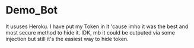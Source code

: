 # Demo_Bot
It ususes Heroku.
I have put my Token in it 'cause imho it was the best and most secure method to hide it. IDK, mb it could be outputed via some injection but still it's the easiest way to hide token.

